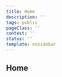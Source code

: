 ```yaml
---
title: Home
description: ''
tags: public
pageClass: ''
context: ''
status: ''
template: nosidebar
---
```


## Home
